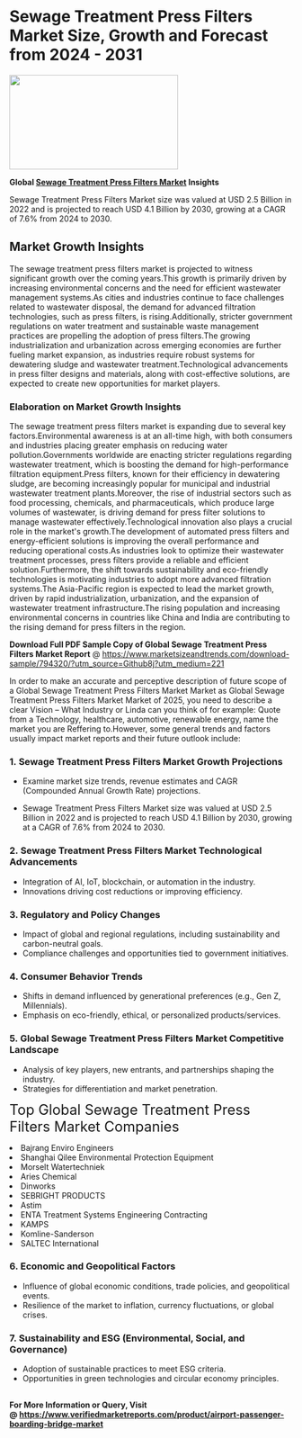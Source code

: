 <H1>Sewage Treatment Press Filters Market Size, Growth and Forecast from 2024 - 2031</H1><img class="aligncenter size-medium wp-image-584254" src="https://thirdeyenews.in/wp-content/uploads/2024/09/Global-Market-Research-300x168.jpeg" alt="" width="300" height="168" /><p><strong>Global&nbsp;<a href="https://www.marketsizeandtrends.com/download-sample/794320/?utm_source=Github8j?utm_medium=221">Sewage Treatment Press Filters Market</a> Insights</strong></p><p>Sewage Treatment Press Filters Market size was valued at USD 2.5 Billion in 2022 and is projected to reach USD 4.1 Billion by 2030, growing at a CAGR of 7.6% from 2024 to 2030.</p><p><h2>Market Growth Insights</h2> The sewage treatment press filters market is projected to witness significant growth over the coming years.This growth is primarily driven by increasing environmental concerns and the need for efficient wastewater management systems.As cities and industries continue to face challenges related to wastewater disposal, the demand for advanced filtration technologies, such as press filters, is rising.Additionally, stricter government regulations on water treatment and sustainable waste management practices are propelling the adoption of press filters.The growing industrialization and urbanization across emerging economies are further fueling market expansion, as industries require robust systems for dewatering sludge and wastewater treatment.Technological advancements in press filter designs and materials, along with cost-effective solutions, are expected to create new opportunities for market players. <h3>Elaboration on Market Growth Insights</h3> The sewage treatment press filters market is expanding due to several key factors.Environmental awareness is at an all-time high, with both consumers and industries placing greater emphasis on reducing water pollution.Governments worldwide are enacting stricter regulations regarding wastewater treatment, which is boosting the demand for high-performance filtration equipment.Press filters, known for their efficiency in dewatering sludge, are becoming increasingly popular for municipal and industrial wastewater treatment plants.Moreover, the rise of industrial sectors such as food processing, chemicals, and pharmaceuticals, which produce large volumes of wastewater, is driving demand for press filter solutions to manage wastewater effectively.Technological innovation also plays a crucial role in the market's growth.The development of automated press filters and energy-efficient solutions is improving the overall performance and reducing operational costs.As industries look to optimize their wastewater treatment processes, press filters provide a reliable and efficient solution.Furthermore, the shift towards sustainability and eco-friendly technologies is motivating industries to adopt more advanced filtration systems.The Asia-Pacific region is expected to lead the market growth, driven by rapid industrialization, urbanization, and the expansion of wastewater treatment infrastructure.The rising population and increasing environmental concerns in countries like China and India are contributing to the rising demand for press filters in the region.</p><p><span class=""><strong>Download Full PDF Sample Copy of Global Sewage Treatment Press Filters Market Report</strong> @ <a href="https://www.marketsizeandtrends.com/download-sample/794320/?utm_source=Github8j?utm_medium=221" target="_blank">https://www.marketsizeandtrends.com/download-sample/794320/?utm_source=Github8j?utm_medium=221</a></span></p><p>In order to make an accurate and perceptive description of future scope of a Global&nbsp;Sewage Treatment Press Filters Market Market as Global&nbsp;Sewage Treatment Press Filters Market Market of 2025, you need to describe a clear Vision &ndash; What Industry or Linda can you think of for example: Quote from a Technology, healthcare, automotive, renewable energy, name the market you are Reffering to.However, some general trends and factors usually impact market reports and their future outlook include:</p><h3>1.&nbsp;<strong>Sewage Treatment Press Filters Market Growth Projections</strong></h3><ul><li>Examine market size trends, revenue estimates and CAGR (Compounded Annual Growth Rate) projections.</li><li><p>Sewage Treatment Press Filters Market size was valued at USD 2.5 Billion in 2022 and is projected to reach USD 4.1 Billion by 2030, growing at a CAGR of 7.6% from 2024 to 2030.</p></li></ul><h3>2.&nbsp;<strong>Sewage Treatment Press Filters Market Technological Advancements</strong></h3><ul><li>Integration of AI, IoT, blockchain, or automation in the industry.</li><li>Innovations driving cost reductions or improving efficiency.</li></ul><h3>3.&nbsp;<strong>Regulatory and Policy Changes</strong></h3><ul><li>Impact of global and regional regulations, including sustainability and carbon-neutral goals.</li><li>Compliance challenges and opportunities tied to government initiatives.</li></ul><h3>4.&nbsp;<strong>Consumer Behavior Trends</strong></h3><ul><li>Shifts in demand influenced by generational preferences (e.g., Gen Z, Millennials).</li><li>Emphasis on eco-friendly, ethical, or personalized products/services.</li></ul><h3>5.&nbsp;<strong>Global Sewage Treatment Press Filters Market Competitive Landscape</strong></h3><ul><li>Analysis of key players, new entrants, and partnerships shaping the industry.</li><li>Strategies for differentiation and market penetration.</li></ul><p data-pm-slice="1 1 []"><span style="color: inherit; font-family: inherit; font-size: 25px;">Top Global Sewage Treatment Press Filters Market Companies</span></p><div class="" data-test-id=""><p><li>Bajrang Enviro Engineers</li><li> Shanghai Qilee Environmental Protection Equipment</li><li> Morselt Watertechniek</li><li> Aries Chemical</li><li> Dinworks</li><li> SEBRIGHT PRODUCTS</li><li> Astim</li><li> ENTA Treatment Systems Engineering Contracting</li><li> KAMPS</li><li> Komline-Sanderson</li><li> SALTEC International</li></p></div><h3>6.&nbsp;<strong>Economic and Geopolitical Factors</strong></h3><ul><li>Influence of global economic conditions, trade policies, and geopolitical events.</li><li>Resilience of the market to inflation, currency fluctuations, or global crises.</li></ul><h3>7.&nbsp;<strong>Sustainability and ESG (Environmental, Social, and Governance)</strong></h3><ul><li>Adoption of sustainable practices to meet ESG criteria.</li><li>Opportunities in green technologies and circular economy principles.</li></ul><h2><strong style="font-size: 14px;">For More Information or Query, Visit @&nbsp;</strong><a style="background-color: #ffffff; font-size: 14px;" href="https://www.marketsizeandtrends.com/report/sewage-treatment-press-filters-market/" target="_blank">https://www.verifiedmarketreports.com/product/airport-passenger-boarding-bridge-market</a></h2>